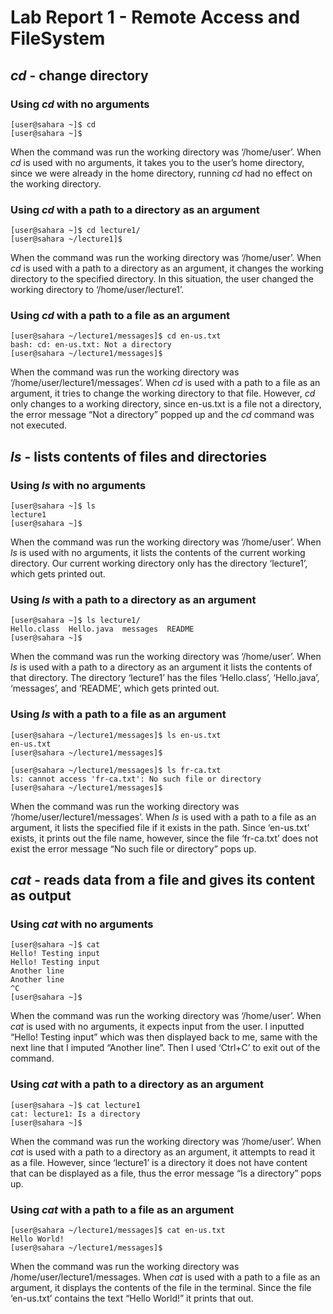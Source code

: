 # Lab Report 1 - Remote Access and FileSystem

## *cd* - change directory

### Using *cd* with no arguments
```
[user@sahara ~]$ cd
[user@sahara ~]$
```

When the command was run the working directory was ‘/home/user’.
When *cd* is used with no arguments, it takes you to the user’s home directory, since we were already in the home directory, running *cd* had no effect on the working directory.

### Using *cd* with a path to a directory as an argument
```
[user@sahara ~]$ cd lecture1/
[user@sahara ~/lecture1]$
```

When the command was run the working directory was ‘/home/user’.
When *cd* is used with a path to a directory as an argument, it changes the working directory to the specified directory. In this situation, the user changed the working directory to ‘/home/user/lecture1’.

### Using *cd* with a path to a file as an argument
```
[user@sahara ~/lecture1/messages]$ cd en-us.txt 
bash: cd: en-us.txt: Not a directory
[user@sahara ~/lecture1/messages]$
```

When the command was run the working directory was ‘/home/user/lecture1/messages’.
When *cd* is used with a path to a file as an argument, it tries to change the working directory to that file. However, *cd* only changes to a working directory, since en-us.txt is a file not a directory, the error message “Not a directory” popped up and the *cd* command was not executed.


## *ls* - lists contents of files and directories 

### Using *ls* with no arguments
```
[user@sahara ~]$ ls
lecture1
[user@sahara ~]$ 
```
When the command was run the working directory was ‘/home/user’.
When *ls* is used with no arguments, it lists the contents of the current working directory. Our current working directory only has the directory ‘lecture1’, which gets printed out.

### Using *ls* with a path to a directory as an argument
```
[user@sahara ~]$ ls lecture1/
Hello.class  Hello.java  messages  README
[user@sahara ~]$ 
```

When the command was run the working directory was ‘/home/user’.
When *ls* is used with a path to a directory as an argument it lists the contents of that directory. The directory ‘lecture1’ has the files ‘Hello.class’, ‘Hello.java’, ‘messages’, and ‘README’, which gets printed out.

### Using *ls* with a path to a file as an argument
```
[user@sahara ~/lecture1/messages]$ ls en-us.txt 
en-us.txt
[user@sahara ~/lecture1/messages]$ 
```
```
[user@sahara ~/lecture1/messages]$ ls fr-ca.txt
ls: cannot access 'fr-ca.txt': No such file or directory
[user@sahara ~/lecture1/messages]$
```

When the command was run the working directory was ‘/home/user/lecture1/messages’.
When *ls* is used with a path to a file as an argument, it lists the specified file if it exists in the path. Since ‘en-us.txt’ exists, it prints out the file name, however, since the file ‘fr-ca.txt’ does not exist the error message “No such file or directory” pops up.	


## *cat* - reads data from a file and gives its content as output

### Using *cat* with no arguments
```
[user@sahara ~]$ cat
Hello! Testing input
Hello! Testing input
Another line
Another line
^C
[user@sahara ~]$ 
```

When the command was run the working directory was ‘/home/user’.
When *cat* is used with no arguments, it expects input from the user. I inputted “Hello! Testing input” which was then displayed back to me, same with the next line that I imputed “Another line”. Then I used ‘Ctrl+C’ to exit out of the command.

### Using *cat* with a path to a directory as an argument
```
[user@sahara ~]$ cat lecture1
cat: lecture1: Is a directory
[user@sahara ~]$ 
```

When the command was run the working directory was ‘/home/user’.
When *cat* is used with a path to a directory as an argument, it attempts to read it as a file. However, since ‘lecture1’ is a directory it does not have content that can be displayed as a file, thus the error message “Is a directory” pops up.

### Using *cat* with a path to a file as an argument
```
[user@sahara ~/lecture1/messages]$ cat en-us.txt 
Hello World!
[user@sahara ~/lecture1/messages]$ 
```

When the command was run the working directory was /home/user/lecture1/messages.
When *cat* is used with a path to a file as an argument, it displays the contents of the file in the terminal. Since the file ‘en-us.txt’ contains the text “Hello World!” it prints that out.

